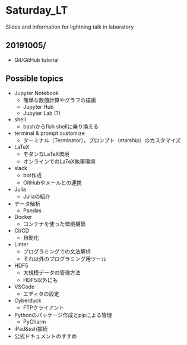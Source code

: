 # Saturday_LT

Slides and information for lightning talk in laboratory

## 20191005/

- Git/GitHub tutorial

## Possible topics

- Jupyter Notebook
  - 簡単な数値計算やグラフの描画
  - Jupyter Hub
  - Jupyter Lab (?)
- shell
  - bashからfish shellに乗り換える
- terminal & prompt customize
  - ターミナル（Terminator），プロンプト（starship）のカスタマイズ
- LaTeX
  - モダンなLaTeX環境
  - オンラインでのLaTeX執筆環境
- slack
  - bot作成
  - GitHubやメールとの連携
- Julia
  - Juliaの紹介
- データ解析
  - Pandas
- Docker
  - コンテナを使った環境構築
- CI/CD
  - 自動化
- Linter
  - プログラミングでの文法解析
  - それ以外のプログラミング用ツール
- HDF5
  - 大規模データの管理方法
  - HDF5以外にも
- VSCode
  - エディタの設定
- Cyberduck
  - FTPクライアント
- Pythonのパッケージ作成とpipによる管理
  - PyCharm
- iPad&ssh接続
- 公式ドキュメントのすすめ
